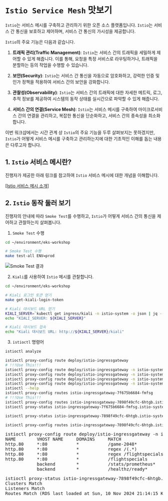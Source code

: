 # `Istio Service Mesh` 맛보기

`Istio`는 서비스 메시를 구축하고 관리하기 위한 오픈 소스 플랫폼입니다. `Istio`는 서비스 간 통신을 보호하고 제어하며, 서비스 간 통신의 가시성을 제공합니다.

`Istio`의 주요 기능은 다음과 같습니다.

1. **트래픽 관리(Traffic Management)**: `Istio`는 서비스 간의 트래픽을 세밀하게 제어할 수 있게 해줍니다. 이를 통해, 요청을 특정 서비스로 라우팅하거나, 트래픽을 분할하는 등의 작업을 수행할 수 있습니다.

2. **보안(Security)**: `Istio`는 서비스 간 통신을 자동으로 암호화하고, 강력한 인증 및 인가 정책을 적용하여 서비스 간의 보안을 강화합니다.

3. **관찰성(Observability)**: `Istio`는 서비스 간의 트래픽에 대한 자세한 메트릭, 로그, 추적 정보를 제공하여 시스템의 동작 상태를 실시간으로 파악할 수 있게 해줍니다.

4. **서비스 간의 연결(Service Mesh)**: `Istio`는 서비스 메시를 구축하여 마이크로서비스 간의 연결을 관리하고, 복잡한 통신을 단순화하고, 서비스 간의 종속성을 최소화합니다.

이번 워크샵에서는 시간 관계 상 `Istio`의 주요 기능을 두루 살펴보지는 못하겠지만, `Istio`가 어떻게 서비스 메시를 구축하고 관리하는지에 대한 기초적인 이해를 돕는 내용은 다루고자 합니다.

## 1. `Istio` 서비스 메시란?
진행자가 제공한 아래 링크를 참고하여 `Istio` 서비스 메시에 대한 개념을 이해합니다.

[[Istio 서비스 메시 소개]](Istio%20Service%20Mesh%20Introduction.pdf)

## 2. `Istio` 동작 둘러 보기
진행자의 안내에 따라 `Smoke Test`를 수행하고, `Istio`가 어떻게 서비스 간의 통신을 제어하고 관찰하는지 살펴봅니다.

1. `Smoke Test` 수행<br>
```bash
cd ~/environment/eks-workshop

# Smoke Test 수행
make test-all ENV=prod
```

![Smoke Test 결과](./assets/smoke-test-okay.png)

2. `Kiali`를 사용하여 `Istio` 메시를 관찰합니다.<br>
```bash
cd ~/environment/eks-workshop

# Kiali 로그인 토큰 얻기
make get-kiali-login-token

# Kiali 대시보드 URL 얻기
KIALI_SERVER=`kubectl get ingress/kiali -n istio-system -o json | jq --raw-output '.status.loadBalancer.ingress[0].hostname'`
echo "KIALI_SERVER: ${KIALI_SERVER}"

# Kiali 대시보드 접속
echo "Kiali 대시보드 URL: http://${KIALI_SERVER}/kiali"
```

3. `istioctl` 명령어

```bash
istioctl analyze

istioctl proxy-config route deploy/istio-ingressgateway
# !!!Use This!!!
istioctl proxy-config route deploy/istio-ingressgateway -n istio-system
istioctl proxy-config route deploy/istio-ingressgateway -n istio-system -o json
istioctl proxy-config route deploy/istio-ingressgateway -n istio-system -o json --name http.80
istioctl proxy-config route deploy/istio-ingressgateway -n istio-system -o json --name http.8080
istioctl --help
istioctl proxy-config routes istio-ingressgateway-7f675b6684-fmfsg
# !!!Use This!!!
istioctl proxy-config routes istio-ingressgateway-7898f49cfc-6htgb.istio-system
istioctl proxy-status istio-ingressgateway-7f675b6684-fmfsg.istio-system

istioctl proxy-status istio-ingressgateway-7898f49cfc-6htgb.istio-system

istioctl proxy-config routes istio-ingressgateway-7898f49cfc-6htgb.istio-system --name http.80 -o json
```

<pre>
istioctl proxy-config route deploy/istio-ingressgateway -n istio-system
NAME        VHOST NAME     DOMAINS     MATCH                          VIRTUAL SERVICE
http.80     *:80           *           /game-2048*                    virtualservice-2048.game-2048
http.80     *:80           *           regex /(.*)                    insurance-planning-virtualservice.insurance
http.80     *:80           *           regex /flightspecials/(.*)     flightspecials-virtualservice.flightspecials
http.80     *:80           *           /flightspecials                flightspecials-virtualservice.flightspecials
            backend        *           /stats/prometheus*
            backend        *           /healthz/ready*
</pre>

<pre>
istioctl proxy-status istio-ingressgateway-7898f49cfc-6htgb.istio-system
Clusters Match
Listeners Match
Routes Match (RDS last loaded at Sun, 10 Nov 2024 21:14:15 KST)
</pre>
